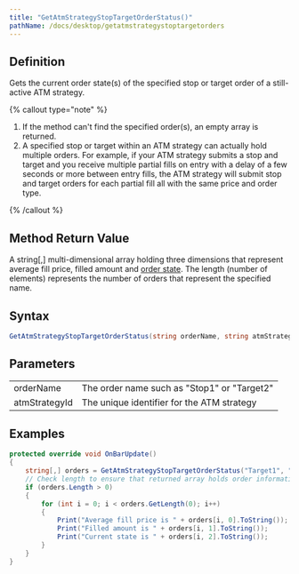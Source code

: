 ```yaml
---
title: "GetAtmStrategyStopTargetOrderStatus()"
pathName: /docs/desktop/getatmstrategystoptargetorders
---
```


## Definition

Gets the current order state(s) of the specified stop or target order of a still-active ATM strategy.

{% callout type="note" %}

1. If the method can't find the specified order(s), an empty array is returned.  
2. A specified stop or target within an ATM strategy can actually hold multiple orders. For example, if your ATM strategy submits a stop and target and you receive multiple partial fills on entry with a delay of a few seconds or more between entry fills, the ATM strategy will submit stop and target orders for each partial fill all with the same price and order type.

{% /callout %}

## Method Return Value

A string[,] multi-dimensional array holding three dimensions that represent average fill price, filled amount and [order state](/docs/desktop/order_state_definitions). The length (number of elements) represents the number of orders that represent the specified name.

## Syntax

```csharp
GetAtmStrategyStopTargetOrderStatus(string orderName, string atmStrategyId)
```

## Parameters

|  |  |
| --- | --- |
| orderName | The order name such as "Stop1" or "Target2" |
| atmStrategyId | The unique identifier for the ATM strategy |

## Examples

```csharp
protected override void OnBarUpdate()
{
    string[,] orders = GetAtmStrategyStopTargetOrderStatus("Target1", "idValue");
    // Check length to ensure that returned array holds order information
    if (orders.Length > 0)
    {
        for (int i = 0; i < orders.GetLength(0); i++)
        {
            Print("Average fill price is " + orders[i, 0].ToString());
            Print("Filled amount is " + orders[i, 1].ToString());
            Print("Current state is " + orders[i, 2].ToString());
        }
    }
}
```

